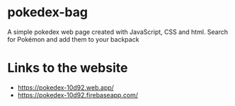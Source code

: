 # pokedex-bag
A simple pokedex web page created with JavaScript, CSS and html. Search for Pokémon and add them to your backpack

# Links to the website

* <a href="https://pokedex-10d92.web.app/">https://pokedex-10d92.web.app/</a>
* <a href="https://pokedex-10d92.firebaseapp.com/">https://pokedex-10d92.firebaseapp.com/</a>

